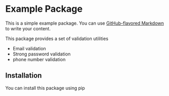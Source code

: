 # Example Package

This is a simple example package. You can use
[GitHub-flavored Markdown](https://guides.github.com/features/mastering-markdown/)
to write your content.

This package provides a set of validation utilities 
- Email validation 
- Strong password validation
- phone number validation

## Installation
You can install this package using pip 